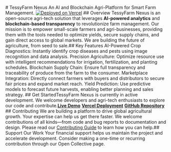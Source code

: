 ​# TessyFarm Nexus
​An AI and Blockchain Agri-Platform for Smart Farm Management.
​[![Deployed on Vercel](https://img.shields.io/badge/Deployed%20on-Vercel-black?style=for-the-badge&logo=vercel)](https://vercel.com/prince-adewumi-adewale/tessyfarm-nexus)
​## Overview
​TessyFarm Nexus is an open-source agri-tech solution that leverages **AI-powered analytics** and **blockchain-based transparency** to revolutionize farm management. Our mission is to empower small-scale farmers and agri-businesses, providing them with the tools needed to optimize yields, secure supply chains, and gain direct access to global markets. We are building the future of agriculture, from seed to sale.
​## Key Features
​AI-Powered Crop Diagnostics: Instantly identify crop diseases and pests using image recognition and data analysis.
​Precision Agriculture: Optimize resource use with intelligent recommendations for irrigation, fertilization, and planting schedules.
​Blockchain Supply Chain: Ensure full transparency and traceability of produce from the farm to the consumer.
​Marketplace Integration: Directly connect farmers with buyers and distributors to secure fair prices and expand market reach.
​Yield Prediction: Use predictive models to forecast future harvests, enabling better planning and sales strategy.
​## Get Started
​TessyFarm Nexus is currently in active development. We welcome developers and agri-tech enthusiasts to explore our code and contribute.
​**[Live Demo](https://oracle69.com/tessyfarm-nexus)**
**[Vercel Deployment](https://vercel.com/prince-adewumi-adewale/tessyfarm-nexus)**
**[GitHub Repository](https://github.com/Oracle69digitalmarketing/TessyFarm-Nexus)**
​## Contributing
​We are building a platform to drive global agricultural growth. Your expertise can help us get there faster. We welcome contributions of all kinds—from code and bug reports to documentation and design. Please read our [Contributing Guide](CONTRIBUTING.md) to learn how you can help.
​## Support Our Work
​Your financial support helps us maintain the project and accelerate development. Consider making a one-time or recurring contribution through our Open Collective page.

